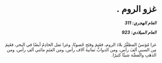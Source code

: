 <h1 dir="rtl">غزو الروم .</h1>

<h5 dir="rtl">العام الهجري:  311

العام الميلادي: 923

</h5>

<p dir="rtl">غزا مُؤنسٌ المظفَّرُ بلادَ الروم، فغَنِمَ وفتَح حُصونًا، وغزا ثمل الخادِمُ أيضًا في البحر، فغَنِمَ مِن السبيِ ألفَ رأس، ومن الدوابِّ ثمانيةَ آلاف رأس، ومن الغنَمِ مائتي ألفِ رأس، ومن الذهَبِ والفضَّة شيئًا كثيرًا.</p></br>
